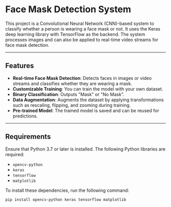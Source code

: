 # Face Mask Detection System

This project is a Convolutional Neural Network (CNN)-based system to classify whether a person is wearing a face mask or not. It uses the Keras deep learning library with TensorFlow as the backend. The system processes images and can also be applied to real-time video streams for face mask detection.

---

## Features

- **Real-time Face Mask Detection**: Detects faces in images or video streams and classifies whether they are wearing a mask.
- **Customizable Training**: You can train the model with your own dataset.
- **Binary Classification**: Outputs "Mask" or "No Mask".
- **Data Augmentation**: Augments the dataset by applying transformations such as rescaling, flipping, and zooming during training.
- **Pre-trained Model**: The trained model is saved and can be reused for predictions.

---

## Requirements

Ensure that Python 3.7 or later is installed. The following Python libraries are required:

- `opencv-python`
- `keras`
- `tensorflow`
- `matplotlib`

To install these dependencies, run the following command:

```bash
pip install opencv-python keras tensorflow matplotlib
